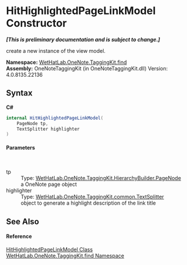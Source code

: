 # HitHighlightedPageLinkModel Constructor 
 _**\[This is preliminary documentation and is subject to change.\]**_

create a new instance of the view model.

**Namespace:**&nbsp;<a href="0e3a8efd-07d2-1709-b1cd-709153222081.md">WetHatLab.OneNote.TaggingKit.find</a><br />**Assembly:**&nbsp;OneNoteTaggingKit (in OneNoteTaggingKit.dll) Version: 4.0.8135.22136

## Syntax

**C#**<br />
``` C#
internal HitHighlightedPageLinkModel(
	PageNode tp,
	TextSplitter highlighter
)
```


#### Parameters
&nbsp;<dl><dt>tp</dt><dd>Type: <a href="0d8ed3e9-a495-7ffc-8e7a-1b49391c2657.md">WetHatLab.OneNote.TaggingKit.HierarchyBuilder.PageNode</a><br />a OneNote page object</dd><dt>highlighter</dt><dd>Type: <a href="5c86e52d-3022-b69b-22dd-5f5b010b0710.md">WetHatLab.OneNote.TaggingKit.common.TextSplitter</a><br />object to generate a highlight description of the link title</dd></dl>

## See Also


#### Reference
<a href="4d4cd7ac-7006-c76d-d331-884873162922.md">HitHighlightedPageLinkModel Class</a><br /><a href="0e3a8efd-07d2-1709-b1cd-709153222081.md">WetHatLab.OneNote.TaggingKit.find Namespace</a><br />